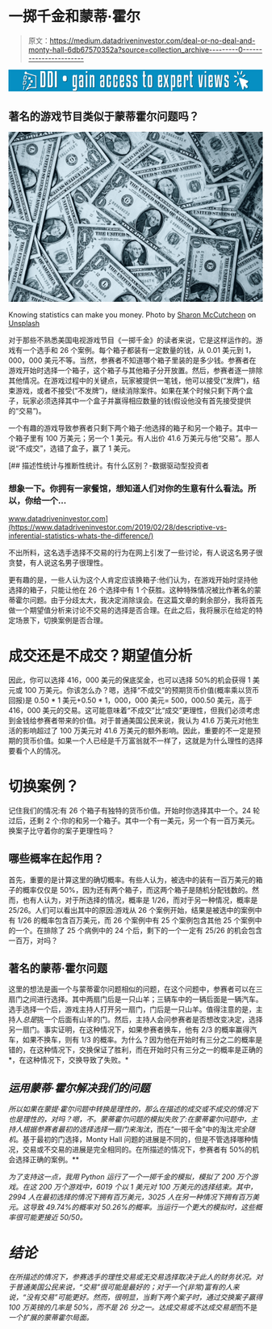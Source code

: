 # 一掷千金和蒙蒂·霍尔

> 原文：<https://medium.datadriveninvestor.com/deal-or-no-deal-and-monty-hall-6db67570352a?source=collection_archive---------0----------------------->

[![](img/38aa4d6cb5584d9eaa5026701ddb5644.png)](http://www.track.datadriveninvestor.com/1B9E)

## 著名的游戏节目类似于蒙蒂霍尔问题吗？

![](img/2a60773ce62522012c0d28528ef9364a.png)

Knowing statistics can make you money. Photo by [Sharon McCutcheon](https://unsplash.com/photos/8lnbXtxFGZw?utm_source=unsplash&utm_medium=referral&utm_content=creditCopyText) on [Unsplash](https://unsplash.com/search/photos/money?utm_source=unsplash&utm_medium=referral&utm_content=creditCopyText)

对于那些不熟悉美国电视游戏节目《一掷千金》的读者来说，它是这样运作的。游戏有一个选手和 26 个案例。每个箱子都装有一定数量的钱，从 0.01 美元到 1，000，000 美元不等。当然，参赛者不知道哪个箱子里装的是多少钱。参赛者在游戏开始时选择一个箱子，这个箱子与其他箱子分开放置。然后，参赛者逐一排除其他情况。在游戏过程中的关键点，玩家被提供一笔钱，他可以接受(“发牌”)，结束游戏，或者不接受(“不发牌”)，继续消除案件。如果在某个时候只剩下两个盒子，玩家必须选择其中一个盒子并赢得相应数量的钱(假设他没有首先接受提供的“交易”)。

一个有趣的游戏导致参赛者只剩下两个箱子:他选择的箱子和另一个箱子。其中一个箱子里有 100 万美元；另一个 1 美元。有人出价 41.6 万美元与他“交易”。那人说“不成交”，选错了盒子，赢了 1 美元。

[](https://www.datadriveninvestor.com/2019/02/28/descriptive-vs-inferential-statistics-whats-the-difference/) [## 描述性统计与推断性统计。有什么区别？-数据驱动型投资者

### 想象一下。你拥有一家餐馆，想知道人们对你的生意有什么看法。所以，你给一个…

www.datadriveninvestor.com](https://www.datadriveninvestor.com/2019/02/28/descriptive-vs-inferential-statistics-whats-the-difference/) 

不出所料，这名选手选择不交易的行为在网上引发了一些讨论，有人说这名男子很贪婪，有人说这名男子很理性。

更有趣的是，一些人认为这个人肯定应该换箱子:他们认为，在游戏开始时坚持他选择的箱子，只能让他在 26 个选择中有 1 个获胜。这种特殊情况被比作著名的蒙蒂霍尔问题。由于分歧太大，我决定消除误会。在这篇文章的剩余部分，我将首先做一个期望值分析来讨论不交易的选择是否合理。在此之后，我将展示在给定的特定场景下，切换案例是否合理。

# 成交还是不成交？期望值分析

因此，你可以选择 416，000 美元的保底奖金，也可以选择 50%的机会获得 1 美元或 100 万美元。你该怎么办？嗯，选择“不成交”的预期货币价值(概率乘以货币回报)是 0.50 * 1 美元+0.50 * 1，000，000 美元= 500，000.50 美元，高于 416，000 美元的交易。这可能意味着“不成交”比“成交”更理性，但我们必须考虑到金钱给参赛者带来的价值。对于普通美国公民来说，我认为 41.6 万美元对他生活的影响超过了 100 万美元对 41.6 万美元的额外影响。因此，重要的不一定是预期的货币价值。如果一个人已经是千万富翁就不一样了，这就是为什么理性的选择要看个人的情况。

# 切换案例？

记住我们的情况:有 26 个箱子有独特的货币价值。开始时你选择其中一个。24 轮过后，还剩 2 个:你的和另一个箱子。其中一个有一美元，另一个有一百万美元。换案子比守着你的案子更理性吗？

## 哪些概率在起作用？

首先，重要的是计算这里的确切概率。有些人认为，被选中的装有一百万美元的箱子的概率仅仅是 50%，因为还有两个箱子，而这两个箱子是随机分配钱数的。然而，也有人认为，对于所选择的情况，概率是 1/26，而对于另一种情况，概率是 25/26。人们可以看出其中的原因:游戏从 26 个案例开始，结果是被选中的案例中有 1/26 的概率包含百万美元，而 26 个案例中有 25 个案例包含其他 25 个案例中的一个。在排除了 25 个病例中的 24 个后，剩下的一个一定有 25/26 的机会包含一百万，对吗？

## 著名的蒙蒂·霍尔问题

这里的想法是画一个与蒙蒂霍尔问题相似的问题，在这个问题中，参赛者可以在三扇门之间进行选择。其中两扇门后是一只山羊；三辆车中的一辆后面是一辆汽车。选手选择一个后，游戏主持人打开另一扇门，门后是一只山羊。值得注意的是，主持人*总是*挑一个后面有山羊的门。然后，主持人会问参赛者是否想改变决定，选择另一扇门。事实证明，在这种情况下，如果参赛者换车，他有 2/3 的概率赢得汽车，如果不换车，则有 1/3 的概率。为什么？因为他在开始时有三分之二的概率是错的，在这种情况下，交换保证了胜利，而在开始时只有三分之一的概率是正确的*，在这种情况下，交换导致了失败。*

## *运用蒙蒂·霍尔解决我们的问题*

*所以如果在蒙提·霍尔问题中转换是理性的，那么在描述的成交或不成交的情况下也是理性的，对吗？嗯，不。蒙蒂霍尔问题的模拟失败了:在蒙蒂霍尔问题中，主持人根据参赛者最初的选择选择一扇门来淘汰*，而在“一掷千金”中的淘汰*完全随机*。基于最初的门选择，Monty Hall 问题的进展是不同的，但是不管选择哪种情况，交易或不交易的进展是完全相同的。在所描述的情况下，参赛者有 50%的机会选择正确的案例。**

*为了支持这一点，我用 Python 运行了一个一掷千金的模拟，模拟了 200 万个游戏。在这 200 万个游戏中，6019 个以 1 美元对 100 万美元的选择结束。其中，2994 人在最初选择的情况下拥有百万美元，3025 人在另一种情况下拥有百万美元。这导致 49.74%的概率对 50.26%的概率。当运行一个更大的模拟时，这些概率很可能更接近 50/50。*

# *结论*

*在所描述的情况下，参赛选手的理性交易或无交易选择取决于此人的财务状况。对于普通美国公民来说，“交易”很可能是最好的；对于一个(非常)富有的人来说，“没有交易”可能更好。然而，很明显，当剩下两个案子时，通过交换案子赢得 100 万英镑的几率是 50%，而不是 26 分之一。达成交易或不达成交易是*而不是*一个扩展的蒙蒂霍尔局面。*